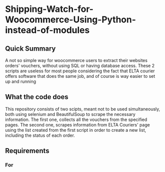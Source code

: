 # Shipping-Watch-for-Woocommerce-Using-Python-instead-of-modules

## Quick Summary

A not so simple way for woocommerce users to extract their websites orders' vouchers, without using SQL or having database access. 
These 2 scripts are useless for most people considering the fact that ELTA courier offers software that does the same job, and of course is 
way easier to set up and running

## What the code does

This repository consists of two scipts, meant not to be used simultaneously, both using selenium and BeautifulSoup to scrape the necessary information.
The first one, collects all the vouchers from the specified pages. The second one, scrapes information from ELTA Couriers' page using the list created from the first script
in order to create a new list, including the status of each order.

## Requirements

### For 
